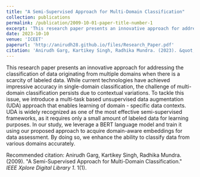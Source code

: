 ```yaml
---
title: "A Semi-Supervised Approach for Multi-Domain Classification"
collection: publications
permalink: /publication/2009-10-01-paper-title-number-1
excerpt: 'This research paper presents an innovative approach for addressing the classification of data originating from multiple domains when there is a scarcity of labeled data. While current technologies have achieved impressive accuracy in single-domain classification, the challenge of multi-domain classification persists due to contextual variations. To tackle this issue, we introduce a multi-task based unsupervised data augmentation (UDA) approach that enables learning of domain - specific data contexts. UDA is widely recognized as one of the most effective semi-supervised frameworks, as it requires only a small amount of labeled data for learning purposes. In our study, we leverage a BERT language model and train it using our proposed approach to acquire domain-aware embeddings for data assessment. By doing so, we enhance the ability to classify data from various domains accurately.'
date: 2023-10-10
venue: 'ICEET'
paperurl: 'http://anirudh28.github.io/files/Research_Paper.pdf'
citation: 'Anirudh Garg, Kartikey Singh, Radhika Mundra. (2023). &quot; A Semi-Supervised Approach for Multi-Domain Classification.&quot; <i>IEEE Xplore Digital Library 1</i>.'
---
```

This research paper presents an innovative approach for addressing the classification of data originating from multiple domains when there is a scarcity of labeled data. While current technologies have achieved impressive accuracy in single-domain classification, the challenge of multi-domain classification persists due to contextual variations. To tackle this issue, we introduce a multi-task based unsupervised data augmentation (UDA) approach that enables learning of domain - specific data contexts. UDA is widely recognized as one of the most effective semi-supervised frameworks, as it requires only a small amount of labeled data for learning purposes. In our study, we leverage a BERT language model and train it using our proposed approach to acquire domain-aware embeddings for data assessment. By doing so, we enhance the ability to classify data from various domains accurately.

Recommended citation: Anirudh Garg, Kartikey Singh, Radhika Mundra. (2009). "A Semi-Supervised Approach for Multi-Domain Classification." <i>IEEE Xplore Digital Library 1</i>. 1(1).
